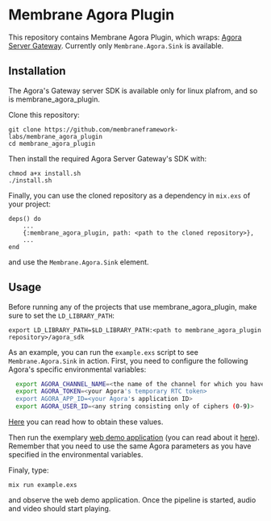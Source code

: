 # Membrane Agora Plugin

This repository contains Membrane Agora Plugin, which wraps:
[Agora Server Gateway](https://docs.agora.io/en/server-gateway/overview/product-overview?platform=linux-cpp).
Currently only `Membrane.Agora.Sink` is available.

## Installation
The Agora's Gateway server SDK is available only for linux plafrom, and so is membrane_agora_plugin.

Clone this repository:
```
git clone https://github.com/membraneframework-labs/membrane_agora_plugin
cd membrane_agora_plugin
```

Then install the required Agora Server Gateway's SDK with:
```
chmod a+x install.sh
./install.sh
``` 

Finally, you can use the cloned repository as a dependency in `mix.exs` of your project:
```
deps() do
    ... 
    {:membrane_agora_plugin, path: <path to the cloned repository>},
    ...
end
```
and use the `Membrane.Agora.Sink` element.

## Usage
Before running any of the projects that use membrane_agora_plugin, make sure to set the `LD_LIBRARY_PATH`:
```
export LD_LIBRARY_PATH=$LD_LIBRARY_PATH:<path to membrane_agora_plugin repository>/agora_sdk
```

As an example, you can run the `example.exs` script to see `Membrane.Agora.Sink` in action.
First, you need to configure the following Agora's specific environmental variables:
```bash
  export AGORA_CHANNEL_NAME=<the name of the channel for which you have generated the temporary RTC token>
  export AGORA_TOKEN=<your Agora's temporary RTC token>
  export AGORA_APP_ID=<your Agora's application ID>
  export AGORA_USER_ID=<any string consisting only of ciphers (0-9)>
```
[Here](https://docs.agora.io/en/server-gateway/reference/manage-agora-account?platform=linux-cpp) you can read how to obtain these values.

Then run the exemplary [web demo application](https://webdemo.agora.io/basicVideoCall/index.html) (you can read about it [here](https://docs.agora.io/en/server-gateway/get-started/integrate-sdk?platform=linux-cpp#use-the-client-to-receive-streams-sent-from-the-server)).
Remember that you need to use the same Agora parameters as you have specified in the environmental variables.

Finaly, type:
```
mix run example.exs
```
and observe the web demo application.
Once the pipeline is started, audio and video should start playing.
